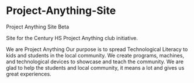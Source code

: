 # Project-Anything-Site
Project Anything Site Beta

Site for the Century HS Project Anything club initiative.

We are Project Anything
Our purpose is to spread Technological Literacy to kids and students in the local community.
We create programs, machines, and technological devices to showcase and teach the community.
We are glad to help the students and local community, it means a lot and gives us great experiences.
